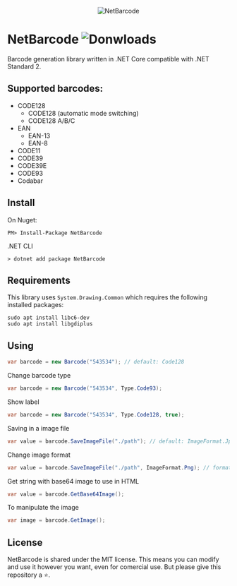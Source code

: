 <p align="center">
    <img src="https://i.imgur.com/C8cdJ7x.png" alt="NetBarcode">
</p>

# NetBarcode ![Donwloads](https://img.shields.io/nuget/dt/NetBarcode)

Barcode generation library written in .NET Core compatible with .NET Standard 2.

## Supported barcodes:

* CODE128
  * CODE128 (automatic mode switching)
  * CODE128 A/B/C
* EAN
  * EAN-13
  * EAN-8
* CODE11
* CODE39
* CODE39E
* CODE93
* Codabar

## Install

On Nuget:
```
PM> Install-Package NetBarcode
```

.NET CLI
```
> dotnet add package NetBarcode
```

## Requirements
This library uses `System.Drawing.Common` which requires the following installed packages:
```
sudo apt install libc6-dev 
sudo apt install libgdiplus
```

## Using

``` c#
var barcode = new Barcode("543534"); // default: Code128
```
Change barcode type
``` c#
var barcode = new Barcode("543534", Type.Code93);
```
Show label
``` c#
var barcode = new Barcode("543534", Type.Code128, true);
```
Saving in a image file
``` c#
var value = barcode.SaveImageFile("./path"); // default: ImageFormat.Jpeg
```
Change image format
``` c#
var value = barcode.SaveImageFile("./path", ImageFormat.Png); // formats: Bmp, Gif, Jpeg, Png...
```
Get string with base64 image to use in HTML
``` c#
var value = barcode.GetBase64Image();
```
To manipulate the image
``` c#
var image = barcode.GetImage();
```

## License

NetBarcode is shared under the MIT license. This means you can modify and use it however you want, even for comercial use. But please give this repository a ⭐️.
